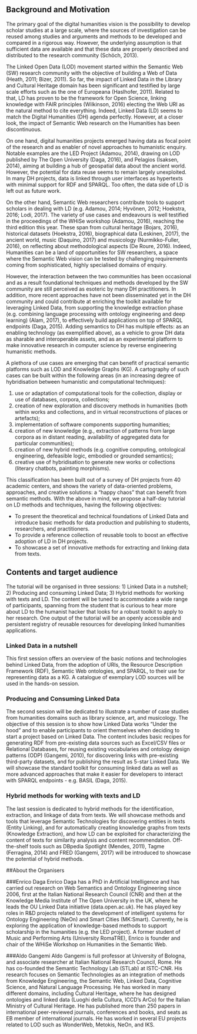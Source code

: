 ## Background and Motivation

The primary goal of the digital humanities vision is the possibility to develop scholar studies at a large scale, where the sources of investigation can be reused among studies and arguments and methods to be developed and compared in a rigorous way. However, the underlying assumption is that sufficient data are available and that these data are properly described and distributed to the research community (Schöch, 2013).

The Linked Open Data (LOD) movement started within the Semantic Web (SW) research community with the objective of building a Web of Data (Heath, 2011; Bizer, 2011). So far, the impact of Linked Data in the Library and Cultural Heritage domain has been significant and testified by large scale efforts such as the one of Europeana (Haslhofer, 2011). Related to that, LD has proven to be the framework for Open Science, linking knowledge with FAIR principles (Wilkinson, 2016) electing the Web URI as the natural method to cite everything. Indeed, Linked Data (LD) seems to match the Digital Humanities (DH) agenda perfectly. However, at a closer look, the impact of Semantic Web research on the Humanities has been discontinuous.

On one hand, digital humanities projects emerged having data as focal point of the research and as enabler of novel approaches to humanistic enquiry. Notable examples are the LED Project (Adamou, 2014), drawing on LOD published by The Open University (Daga, 2016), and Pelagios (Isaksen, 2014), aiming at building a hub of geospatial data about the ancient world. However, the potential for data reuse seems to remain largely unexploited. In many DH projects, data is linked through user interfaces as hypertexts with minimal support for RDF and SPARQL. Too often, the data side of LD is left out as future work.

On the other hand, Semantic Web researchers contribute tools to support scholars in dealing with LD (e.g. Adamou, 2014; Hyvönen, 2012; Hoekstra, 2016; Lodi, 2017). The variety of use cases and endeavours is well testified in the proceedings of the WHiSe workshop (Adamou, 2016), reaching the third edition this year.  These span from cultural heritage (Bojars, 2016), historical datasets (Hoekstra, 2016), biographical data (Leskinen, 2017), the ancient world, music (Daquino, 2017) and musicology (Nurmikko-Fuller, 2016), on reflecting about methodological aspects (De Roure, 2016). Indeed, Humanities can be a land of opportunities for SW researchers, a space where the Semantic Web vision can be tested by challenging requirements coming from sophisticated, highly specialised domains of enquiry.

However, the interaction between the two communities has been occasional and as a result foundational techniques and methods developed by the SW community are still perceived as esoteric by many DH practitioners. In addition, more recent approaches have not been disseminated yet in the DH community and could contribute at enriching the toolkit available for leveraging Linked Data, from supporting the knowledge extraction phase (e.g. combining language processing with ontology engineering and deep learning) (Alam, 2017), to effectively build applications on top of SPARQL endpoints (Daga, 2015).
Adding semantics to DH has multiple effects: as an enabling technology (as exemplified above), as a vehicle to grow DH data as sharable and interoperable assets, and as an experimental platform to make innovative research in computer science by reverse engineering humanistic methods. 

A plethora of use cases are emerging that can benefit of practical semantic platforms such as LOD and Knowledge Graphs (KG). A cartography of such cases can be built within the following areas (in an increasing degree of hybridisation between humanistic and computational techniques):

1.	use or adaptation of computational tools for the collection, display or use of databases, corpora, collections; 
2.	creation of new exploration and discovery methods in humanities (both within works and collections, and in virtual reconstructions of places or artefacts); 
3.	implementation of software components supporting humanities;
4.	creation of new knowledge (e.g., extraction of patterns from large corpora as in distant reading, availability of aggregated data for particular communities);
5.	creation of new hybrid methods (e.g. cognitive computing, ontological engineering, defeasible logic, embodied or grounded semantics);
6.	creative use of hybridisation to generate new works or collections (literary chatbots, painting morphisms).

This classification has been built out of a survey of DH projects from 40 academic centers, and shows the variety of data-oriented problems, approaches, and creative solutions: a “happy chaos” that can benefit from semantic methods.
With the above in mind, we propose a half-day tutorial on LD methods and techniques, having the following objectives:

- To present the theoretical and technical foundations of Linked Data and introduce basic methods for data production and publishing to students, researchers, and practitioners.
- To provide a reference collection of reusable tools to boost an effective adoption of LD in DH projects.
- To showcase a set of innovative methods for extracting and linking data from texts.

## Contents and target audience
The tutorial will be organised in three sessions: 1) Linked Data in a nutshell; 2) Producing and consuming Linked Data; 3) Hybrid methods for working with texts and LD. The content will be tuned to accommodate a wide range of participants, spanning from the student that is curious to hear more about LD to the humanist hacker that looks for a robust toolkit to apply to her research. One output of the tutorial will be an openly accessible and persistent registry of reusable resources for developing linked humanities applications.  

### Linked Data in a nutshell
This first session offers an overview of the basic notions and technologies behind Linked Data, from the adoption of URIs, the Resource Description Framework (RDF), Semantic Web ontologies, and SPARQL, to their use for representing data as a KG. A catalogue of exemplary LOD sources will be used in the hands-on session.

### Producing and Consuming Linked Data
The second session will be dedicated to illustrate a number of case studies from humanities domains such as library science, art, and musicology. The objective of this session is to show how Linked Data works “Under the hood” and to enable participants to orient themselves when deciding to start a project based on Linked Data. The content includes basic recipes for generating RDF from pre-existing data sources such as Excel/CSV files or Relational Databases, for reusing existing vocabularies and ontology design patterns (ODP) (Gangemi, 2010), for discovering links with pre-existing third-party datasets, and for publishing the result as 5-star Linked Data. We will showcase the standard toolkit for consuming linked data as well as more advanced approaches that make it easier for developers to interact with SPARQL endpoints - e.g. BASIL (Daga, 2015).

### Hybrid methods for working with texts and LD
The last session is dedicated to hybrid methods for the identification, extraction, and linkage of data from texts. We will showcase methods and tools that leverage Semantic Technologies for discovering entities in texts (Entity Linking), and for automatically creating knowledge graphs from texts (Knowledge Extraction), and how LD can be exploited for characterizing the content of texts for similarity analysis and content recommendation. Off-the-shelf tools such as DBpedia Spotlight (Mendes, 2011), Tagme (Ferragina, 2014) and FRED (Gangemi, 2017) will be introduced to showcase the potential of hybrid methods.


##About the Organisers

###Enrico Daga
Enrico Daga has a PhD in Artificial Intelligence and has carried out research on Web Semantics and Ontology Engineering since 2006, first at the Italian National Research Council (CNR) and then at the Knowledge Media Institute of The Open University in the UK, where he leads the OU Linked Data initiative (data.open.ac.uk). He has played key roles in R&D projects related to the development of intelligent systems for Ontology Engineering (NeOn) and Smart Cities (MK:Smart). Currently, he is exploring the application of knowledge-based methods to support scholarship in the humanities (e.g. the LED project). A former student of Music and Performing Arts (University RomaTRE), Enrico is founder and chair of the WHiSe Workshop on Humanities in the Semantic Web.

###Aldo Gangemi
Aldo Gangemi is full professor at University of Bologna, and associate researcher at Italian National Research Council, Rome. He has co-founded the Semantic Technology Lab (STLab) at ISTC-CNR. His research focuses on Semantic Technologies as an integration of methods from Knowledge Engineering, the Semantic Web, Linked Data, Cognitive Science, and Natural Language Processing. He has worked in many different domains, including Cultural Heritage, where he has designed ontologies and linked data (Luoghi della Cultura, ICCD’s ArCo) for the Italian Ministry of Cultural Heritage. He has published more than 250 papers in international peer-reviewed journals, conferences and books, and seats as EB member of international journals. He has worked in several EU projects related to LOD such as WonderWeb, Metokis, NeOn, and IKS.
